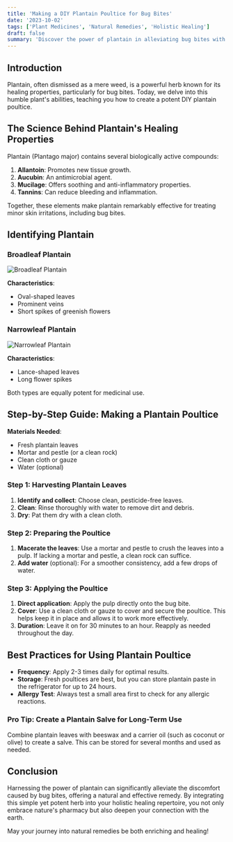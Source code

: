 ```yaml
---
title: 'Making a DIY Plantain Poultice for Bug Bites'
date: '2023-10-02'
tags: ['Plant Medicines', 'Natural Remedies', 'Holistic Healing']
draft: false
summary: 'Discover the power of plantain in alleviating bug bites with a simple DIY poultice. Learn the step-by-step process, benefits, and science behind this natural remedy.'
---
```


## Introduction

Plantain, often dismissed as a mere weed, is a powerful herb known for its healing properties, particularly for bug bites. Today, we delve into this humble plant's abilities, teaching you how to create a potent DIY plantain poultice.

## The Science Behind Plantain's Healing Properties

Plantain (Plantago major) contains several biologically active compounds:

1. **Allantoin**: Promotes new tissue growth.
2. **Aucubin**: An antimicrobial agent.
3. **Mucilage**: Offers soothing and anti-inflammatory properties.
4. **Tannins**: Can reduce bleeding and inflammation.

Together, these elements make plantain remarkably effective for treating minor skin irritations, including bug bites.

## Identifying Plantain

### Broadleaf Plantain
![Broadleaf Plantain](https://example.com/broadleaf-plantain.jpg)

**Characteristics**:
- Oval-shaped leaves
- Prominent veins
- Short spikes of greenish flowers

### Narrowleaf Plantain
![Narrowleaf Plantain](https://example.com/narrowleaf-plantain.jpg)

**Characteristics**:
- Lance-shaped leaves
- Long flower spikes

Both types are equally potent for medicinal use.

## Step-by-Step Guide: Making a Plantain Poultice

**Materials Needed**:
- Fresh plantain leaves
- Mortar and pestle (or a clean rock)
- Clean cloth or gauze
- Water (optional)

### Step 1: Harvesting Plantain Leaves

1. **Identify and collect**: Choose clean, pesticide-free leaves.
2. **Clean**: Rinse thoroughly with water to remove dirt and debris.
3. **Dry**: Pat them dry with a clean cloth.

### Step 2: Preparing the Poultice

1. **Macerate the leaves**: Use a mortar and pestle to crush the leaves into a pulp. If lacking a mortar and pestle, a clean rock can suffice.
2. **Add water** (optional): For a smoother consistency, add a few drops of water.

### Step 3: Applying the Poultice

1. **Direct application**: Apply the pulp directly onto the bug bite.
2. **Cover**: Use a clean cloth or gauze to cover and secure the poultice. This helps keep it in place and allows it to work more effectively.
3. **Duration**: Leave it on for 30 minutes to an hour. Reapply as needed throughout the day.

## Best Practices for Using Plantain Poultice

- **Frequency**: Apply 2-3 times daily for optimal results.
- **Storage**: Fresh poultices are best, but you can store plantain paste in the refrigerator for up to 24 hours.
- **Allergy Test**: Always test a small area first to check for any allergic reactions.

### **Pro Tip**: Create a Plantain Salve for Long-Term Use

Combine plantain leaves with beeswax and a carrier oil (such as coconut or olive) to create a salve. This can be stored for several months and used as needed.

## Conclusion

Harnessing the power of plantain can significantly alleviate the discomfort caused by bug bites, offering a natural and effective remedy. By integrating this simple yet potent herb into your holistic healing repertoire, you not only embrace nature's pharmacy but also deepen your connection with the earth.

May your journey into natural remedies be both enriching and healing!